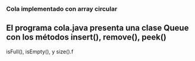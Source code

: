 ###               Cola implementado con array circular
## El programa cola.java presenta una clase Queue con los métodos insert(), remove(), peek()
isFull(), isEmpty(), y size().f
